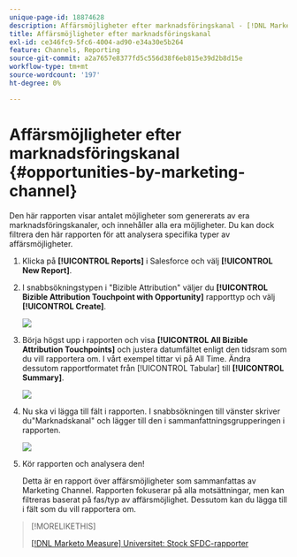 ```yaml
---
unique-page-id: 18874628
description: Affärsmöjligheter efter marknadsföringskanal - [!DNL Marketo Measure] - Produktdokumentation
title: Affärsmöjligheter efter marknadsföringskanal
exl-id: ce346fc9-5fc6-4004-ad90-e34a30e5b264
feature: Channels, Reporting
source-git-commit: a2a7657e8377fd5c556d38f6eb815e39d2b8d15e
workflow-type: tm+mt
source-wordcount: '197'
ht-degree: 0%

---
```


# Affärsmöjligheter efter marknadsföringskanal {#opportunities-by-marketing-channel}

Den här rapporten visar antalet möjligheter som genererats av era marknadsföringskanaler, och innehåller alla era möjligheter. Du kan dock filtrera den här rapporten för att analysera specifika typer av affärsmöjligheter.

1. Klicka på **[!UICONTROL Reports]** i Salesforce och välj **[!UICONTROL New Report]**.

1. I snabbsökningstypen i &quot;Bizible Attribution&quot; väljer du **[!UICONTROL Bizible Attribution Touchpoint with Opportunity]** rapporttyp och välj **[!UICONTROL Create]**.

   ![](assets/1-2.jpg)

1. Börja högst upp i rapporten och visa **[!UICONTROL All Bizible Attribution Touchpoints]** och justera datumfältet enligt den tidsram som du vill rapportera om. I vårt exempel tittar vi på All Time. Ändra dessutom rapportformatet från [!UICONTROL Tabular] till **[!UICONTROL Summary]**.

   ![](assets/2-2.jpg)

1. Nu ska vi lägga till fält i rapporten. I snabbsökningen till vänster skriver du&quot;Marknadskanal&quot; och lägger till den i sammanfattningsgrupperingen i rapporten.

   ![](assets/3-2.jpg)

1. Kör rapporten och analysera den!

   Detta är en rapport över affärsmöjligheter som sammanfattas av Marketing Channel. Rapporten fokuserar på alla motsättningar, men kan filtreras baserat på fas/typ av affärsmöjlighet. Dessutom kan du lägga till i fält som du vill rapportera om.

>[!MORELIKETHIS]
>
>[[!DNL Marketo Measure] Universitet: Stock SFDC-rapporter](https://universityonline.marketo.com/courses/bizible-fundamentals-bizible-102/#/page/5c5cb68dfb384d0c9fb96cc4)
